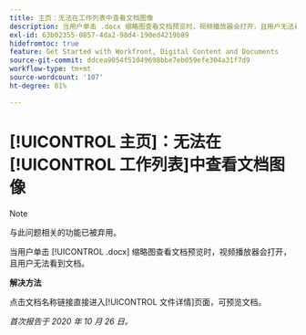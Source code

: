 ```yaml
---
title: 主页：无法在工作列表中查看文档图像
description: 当用户单击 .docx 缩略图查看文档预览时，视频播放器会打开，且用户无法看到文档。
exl-id: 63b02355-0857-4da2-98d4-190ed4219b89
hidefromtoc: true
feature: Get Started with Workfront, Digital Content and Documents
source-git-commit: ddcea9054f51049698bbe7eb059efe304a31f7d9
workflow-type: tm+mt
source-wordcount: '107'
ht-degree: 81%

---
```


# [!UICONTROL 主页]：无法在[!UICONTROL 工作列表]中查看文档图像

<!--Article created by request-->

>[!NOTE]
>
>与此问题相关的功能已被弃用。

当用户单击 [!UICONTROL .docx] 缩略图查看文档预览时，视频播放器会打开，且用户无法看到文档。

**解决方法**

点击文档名称链接直接进入[!UICONTROL 文件详情]页面，可预览文档。

_首次报告于 2020 年 10 月 26 日。_
